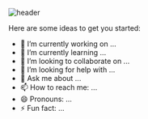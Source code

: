 ![header](https://capsule-render.vercel.app/api?type=waving&color=gradient&customColorList=0,2,3&height=200&section=header&text=Hello!&fontColor=FEFBF6&fontSize=90)


Here are some ideas to get you started:

- 🔭 I’m currently working on ...
- 🌱 I’m currently learning ...
- 👯 I’m looking to collaborate on ...
- 🤔 I’m looking for help with ...
- 💬 Ask me about ...
- 📫 How to reach me: ...
- 😄 Pronouns: ...
- ⚡ Fun fact: ...
